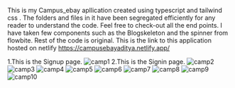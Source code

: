 This is my Campus_ebay apllication created using typescript and tailwind css .
The folders and files in it have been segregated efficiently for any reader to understand the code.
Feel free to check-out all the end points.
I have taken few components such as the Blogskeleton and the spinner from flowbite.
Rest of the code is original.
This is the link to this application hosted on netlify
https://campusebayaditya.netlify.app/



1.This is the Signup page.
![camp1](https://github.com/Adi6783/campus_ebay/assets/165944437/b7ab95f4-f9a3-4114-bad2-00b7b1d74f86)
2.This is the Signin page.
![camp2](https://github.com/Adi6783/campus_ebay/assets/165944437/70f4a724-8233-4e79-89b2-2bb55063b63d)
![camp3](https://github.com/Adi6783/campus_ebay/assets/165944437/947e8191-e41b-4caa-b271-3ef6876184c9)
![camp4](https://github.com/Adi6783/campus_ebay/assets/165944437/fee58232-b7d1-4959-a0d9-e38898fe8e23)
![camp5](https://github.com/Adi6783/campus_ebay/assets/165944437/1d392c66-3319-4c4f-aec7-36ce0e818623)
![camp6](https://github.com/Adi6783/campus_ebay/assets/165944437/03b32790-cf14-4879-9f7f-9ae2ee96e27c)
![camp7](https://github.com/Adi6783/campus_ebay/assets/165944437/769970c7-b9d7-4d58-aada-1f7e9de7575c)
![camp8](https://github.com/Adi6783/campus_ebay/assets/165944437/78a93771-c28f-41c1-8ec7-b69877fedba2)
![camp9](https://github.com/Adi6783/campus_ebay/assets/165944437/888bb6e6-3c28-41c7-9388-8e75e7b9384e)
![camp10](https://github.com/Adi6783/campus_ebay/assets/165944437/e852e64e-82b2-4629-99c8-e36097c3e50b)
